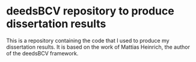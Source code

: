 # deedsBCV repository to produce dissertation results

This is a repository containing the code that I used to produce my dissertation results.
It is based on the work of Mattias Heinrich, the author of the deedsBCV framework.